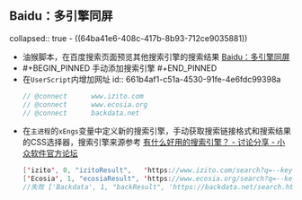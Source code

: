 ## Baidu：多引擎同屏
collapsed:: true
	- ((64ba41e6-408c-417b-8b93-712ce9035881))
- 油猴脚本，在百度搜索页面预览其他搜索引擎的搜索结果 [Baidu：多引擎同屏](https://greasyfork.org/zh-CN/scripts/461580-baidu-%E5%A4%9A%E5%BC%95%E6%93%8E%E5%90%8C%E5%B1%8F)
- #+BEGIN_PINNED
  手动添加搜索引擎
  #+END_PINNED
- 在`UserScript`内增加网址
  id:: 661b4af1-c51a-4530-91fe-4e6fdc99398a
  ``` java
  // @connect      www.izito.com
  // @connect      www.ecosia.org
  // @connect      backdata.net
  ```
- 在`主进程`的`xEngs`变量中定义新的搜索引擎，手动获取搜索链接格式和搜索结果的CSS选择器，搜索引擎来源参考 [有什么好用的搜索引擎？ - 讨论分享 - 小众软件官方论坛](https://meta.appinn.net/t/topic/50381/51)
  ```java
  ['izito', 0, "izitoResult",	'https://www.izito.com/search?q=--keyword--', 'li.organic-results__item.organic-results-item', 'strong'],
  ['Ecosia', 1, "ecosiaResult", 'https://www.ecosia.org/search?q=--keyword--','div.mainline__result-wrapper','_none_'],
  //失败 ['Backdata', 1, "backResult", 'https://backdata.net/search.html?q=--keyword--', '#search-results>div.result:nth-child', 'b'],
  ```